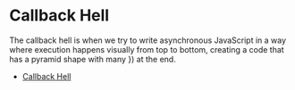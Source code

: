 # Callback Hell

The callback hell is when we try to write asynchronous JavaScript in a way where execution happens visually from top to bottom, creating a code that has a pyramid shape with many }) at the end.

- [Callback Hell](http://callbackhell.com/)
